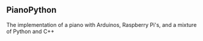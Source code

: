 ## PianoPython
The implementation of a piano with Arduinos, Raspberry Pi's, and a mixture of Python and C++
